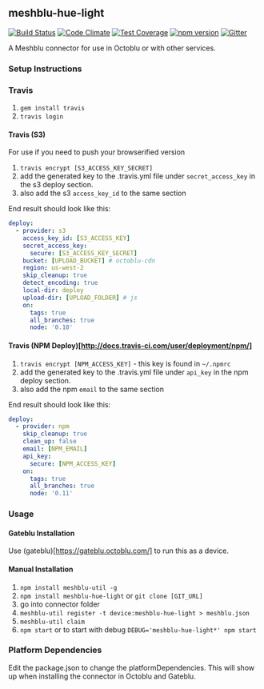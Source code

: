 ## meshblu-hue-light

[![Build Status](https://travis-ci.org/octoblu/meshblu-hue-light.svg?branch=master)](https://travis-ci.org/octoblu/meshblu-hue-light)
[![Code Climate](https://codeclimate.com/github/octoblu/meshblu-hue-light/badges/gpa.svg)](https://codeclimate.com/github/octoblu/meshblu-hue-light)
[![Test Coverage](https://codeclimate.com/github/octoblu/meshblu-hue-light/badges/coverage.svg)](https://codeclimate.com/github/octoblu/meshblu-hue-light)
[![npm version](https://badge.fury.io/js/meshblu-hue-light.svg)](http://badge.fury.io/js/meshblu-hue-light)
[![Gitter](https://badges.gitter.im/octoblu/help.svg)](https://gitter.im/octoblu/help)

A Meshblu connector for use in Octoblu or with other services.

### Setup Instructions

### Travis

1. `gem install travis`
1. `travis login`

#### Travis (S3)

For use if you need to push your browserified version

1. `travis encrypt [S3_ACCESS_KEY_SECRET]`
1. add the generated key to the .travis.yml file under `secret_access_key` in the s3 deploy section.
1. also add the s3 `access_key_id` to the same section

End result should look like this:

```yml
deploy:
  - provider: s3
    access_key_id: [S3_ACCESS_KEY]
    secret_access_key:
      secure: [S3_ACCESS_KEY_SECRET]
    bucket: [UPLOAD_BUCKET] # octoblu-cdn
    region: us-west-2
    skip_cleanup: true
    detect_encoding: true
    local-dir: deploy
    upload-dir: [UPLOAD_FOLDER] # js
    on:
      tags: true
      all_branches: true
      node: '0.10'
```

#### Travis (NPM Deploy)[http://docs.travis-ci.com/user/deployment/npm/]

1. `travis encrypt [NPM_ACCESS_KEY]` - this key is found in `~/.npmrc`
1. add the generated key to the .travis.yml file under `api_key` in the npm deploy section.
1. also add the npm `email` to the same section

End result should look like this:

```yml
deploy:
  - provider: npm
    skip_cleanup: true
    clean_up: false
    email: [NPM_EMAIL]
    api_key:
      secure: [NPM_ACCESS_KEY]
    on:
      tags: true
      all_branches: true
      node: '0.11'
```

### Usage

#### Gateblu Installation

Use (gateblu)[https://gateblu.octoblu.com/] to run this as a device.

#### Manual Installation

1. `npm install meshblu-util -g`
1. `npm install meshblu-hue-light` or `git clone [GIT_URL]`
1. go into connector folder
1. `meshblu-util register -t device:meshblu-hue-light > meshblu.json`
1. `meshblu-util claim`
1. `npm start` or to start with debug `DEBUG='meshblu-hue-light*' npm start`


### Platform Dependencies

Edit the package.json to change the platformDependencies. This will show up when installing the connector in Octoblu and Gateblu.
